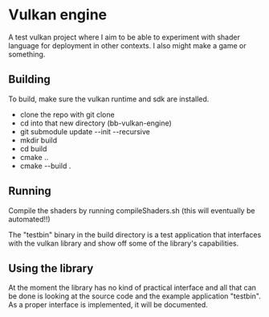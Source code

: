 # Vulkan engine
A test vulkan project where I aim to be able to experiment with
shader language for deployment in other contexts.
I also might make a game or something.

## Building

To build, make sure the vulkan runtime and sdk are installed.

- clone the repo with git clone
- cd into that new directory (bb-vulkan-engine)
- git submodule update --init --recursive
- mkdir build
- cd build
- cmake ..
- cmake --build .

## Running
Compile the shaders by running compileShaders.sh
(this will eventually be automated!!)

The "testbin" binary in the build directory is a test application that interfaces with the
vulkan library and show off some of the library's capabilities.

## Using the library
At the moment the library has no kind of practical interface
and all that can be done is looking at the source code and the example application "testbin".
As a proper interface is implemented, it will be documented.
